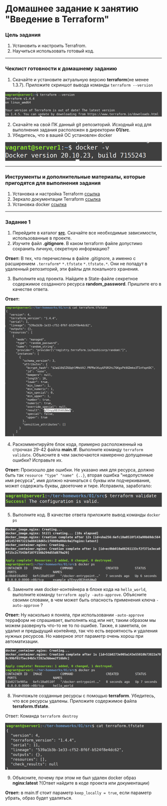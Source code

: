 # Домашнее задание к занятию "Введение в Terraform"

### Цель задания

1. Установить и настроить Terrafrom.
2. Научиться использовать готовый код.

------

### Чеклист готовности к домашнему заданию

1. Скачайте и установите актуальную версию **terraform**(не менее 1.3.7). Приложите скриншот вывода команды ```terraform --version```

<img alt="img.png" src="img.png"/>

2. Скачайте на свой ПК данный git репозиторий. Исходный код для выполнения задания расположен в директории **01/src**.
3. Убедитесь, что в вашей ОС установлен docker

<img alt="img_2.png" src="img_2.png"/>

------

### Инструменты и дополнительные материалы, которые пригодятся для выполнения задания

1. Установка и настройка Terraform  [ссылка](https://cloud.yandex.ru/docs/tutorials/infrastructure-management/terraform-quickstart#from-yc-mirror)
2. Зеркало документации Terraform  [ссылка](https://registry.tfpla.net/browse/providers) 
3. Установка docker [ссылка](https://docs.docker.com/engine/install/ubuntu/) 
------

### Задание 1

1. Перейдите в каталог [**src**](https://github.com/netology-code/ter-homeworks/tree/main/01/src). Скачайте все необходимые зависимости, использованные в проекте. 
2. Изучите файл **.gitignore**. В каком terraform файле допустимо сохранить личную, секретную информацию?

**Ответ:** В тех, что перечислены в файле .gitignore, а именно с расширением `.terraform*` `*.tfstate` `*.tfstate.*`. Они не попадут в удаленный репозиторий, эти файлы для локального хранения. 


3. Выполните код проекта. Найдите  в State-файле секретное содержимое созданного ресурса **random_password**. Пришлите его в качестве ответа.

**Ответ:** 

<img alt="img_1.png" src="img_1.png"/>

4. Раскомментируйте блок кода, примерно расположенный на строчках 29-42 файла **main.tf**.
Выполните команду ```terraform validate```. Объясните в чем заключаются намеренно допущенные ошибки? Исправьте их.

**Ответ:** Произошло две ошибки. Не указано имя для ресурса, должно быть так `resource "type" "name" {..}`, вторая ошибка "недопустимое имя ресурса", имя должно начинаться с буквы или подчеркивания, может содержать буквы, двоеточие и тире. Исправила, заработало:

<img alt="img_3.png" src="img_3.png"/>

5. Выполните код. В качестве ответа приложите вывод команды ```docker ps```

<img alt="img_4.png" src="img_4.png"/>

6. Замените имя docker-контейнера в блоке кода на ```hello_world```, выполните команду ```terraform apply -auto-approve```.
Объясните своими словами, в чем может быть опасность применения ключа  ```-auto-approve``` ? 

**Ответ:** Ну насколько я поняла, при использовании `-auto-approve` терраформ не спрашивает, выполнять код или нет, таким образом мы можем развернуть что-то не то по ошибке. Также, я заметила, он удалил и предыдущий контейнер, так что есть вероятность и удаления нужных ресурсов. Но наверное этот параметр очень хорош при автоматизации.

<img alt="img_5.png" src="img_5.png"/>

8. Уничтожьте созданные ресурсы с помощью **terraform**. Убедитесь, что все ресурсы удалены. Приложите содержимое файла **terraform.tfstate**.

Ответ: Команда `terraform destroy`

<img alt="img_6.png" src="img_6.png"/>

9. Объясните, почему при этом не был удален docker образ **nginx:latest** ?(Ответ найдите в коде проекта или документации)

**Ответ:** в main.tf стоит параметр `keep_locally = true`, если параметр убрать, образ будет удаляться.


